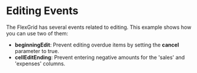 Editing Events
==============

The FlexGrid has several events related to editing. This example shows how you can use two of them:

*   **beginningEdit**: Prevent editing overdue items by setting the **cancel** parameter to true.
*   **cellEditEnding**: Prevent entering negative amounts for the 'sales' and 'expenses' columns.